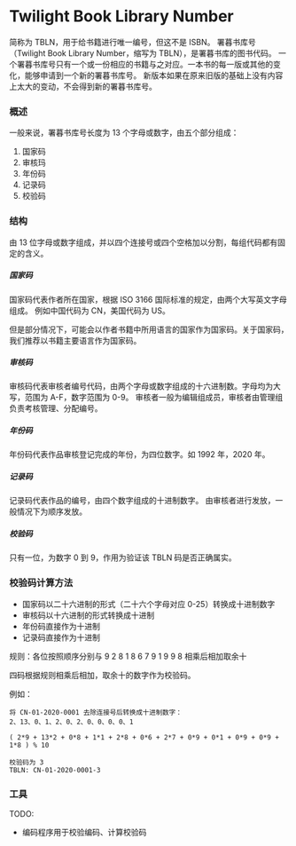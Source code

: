 # Twilight Book Library Number

简称为 TBLN，用于给书籍进行唯一编号，但这不是 ISBN。
署暮书库号（Twilight Book Library Number，缩写为 TBLN），是署暮书库的图书代码。
一个署暮书库号只有一个或一份相应的书籍与之对应。一本书的每一版或其他的变化，能够申请到一个新的署暮书库号。
新版本如果在原来旧版的基础上没有内容上太大的变动，不会得到新的署暮书库号。

### 概述
一般来说，署暮书库号长度为 13 个字母或数字，由五个部分组成：
1. 国家码
2. 审核玛
3. 年份码
4. 记录码
5. 校验码

### 结构
由 13 位字母或数字组成，并以四个连接号或四个空格加以分割，每组代码都有固定的含义。

##### 国家码
国家码代表作者所在国家，根据 ISO 3166 国际标准的规定，由两个大写英文字母组成。
例如中国代码为 CN，美国代码为 US。

但是部分情况下，可能会以作者书籍中所用语言的国家作为国家码。关于国家码，我们推荐以书籍主要语言作为国家码。

##### 审核码
审核码代表审核者编号代码，由两个字母或数字组成的十六进制数。字母均为大写，范围为 A-F，数字范围为 0-9。
审核者一般为编辑组成员，审核者由管理组负责考核管理、分配编号。

##### 年份码
年份码代表作品审核登记完成的年份，为四位数字。如 1992 年，2020 年。

##### 记录码
记录码代表作品的编号，由四个数字组成的十进制数字。
由审核者进行发放，一般情况下为顺序发放。

##### 校验码
只有一位，为数字 0 到 9，作用为验证该 TBLN 码是否正确属实。

### 校验码计算方法
- 国家码以二十六进制的形式（二十六个字母对应 0-25）转换成十进制数字
- 审核码以十六进制的形式转换成十进制
- 年份码直接作为十进制
- 记录码直接作为十进制

规则：各位按照顺序分别与 9 2 8 1 8 6 7 9 1 9 9 8 相乘后相加取余十

四码根据规则相乘后相加，取余十的数字作为校验码。

例如：
```
将 CN-01-2020-0001 去除连接号后转换成十进制数字：
2、13、0、1、2、0、2、0、0、0、0、1

( 2*9 + 13*2 + 0*8 + 1*1 + 2*8 + 0*6 + 2*7 + 0*9 + 0*1 + 0*9 + 0*9 + 1*8 ) % 10

校验码为 3
TBLN: CN-01-2020-0001-3
```

### 工具
TODO:
- 编码程序用于校验编码、计算校验码
